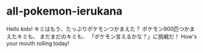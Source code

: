 # all-pokemon-ierukana
Hello kids! 
キミはもう、たっぷりポケモンつかまえた？
ポケモン900匹つかまえたキミも、
まだまだのキミも、
「ポケモン言えるかな？」に挑戦だ！
How's your mouth rolling today!
